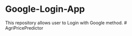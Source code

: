 # Google-Login-App
This repository allows user to Login with Google method.
#   A g r i P r i c e P r e d i c t o r  
 